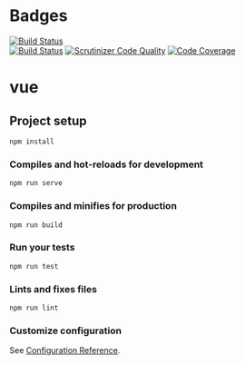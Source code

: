 # Badges
[![Build Status](https://travis-ci.org/mabn17/vue-webb-trade-center.svg?branch=master)](https://travis-ci.org/mabn17/vue-webb-trade-center)  
[![Build Status](https://scrutinizer-ci.com/g/mabn17/vue-webb-trade-center/badges/build.png?b=master)](https://scrutinizer-ci.com/g/mabn17/vue-webb-trade-center/build-status/master) [![Scrutinizer Code Quality](https://scrutinizer-ci.com/g/mabn17/vue-webb-trade-center/badges/quality-score.png?b=master)](https://scrutinizer-ci.com/g/mabn17/vue-webb-trade-center/?branch=master) [![Code Coverage](https://scrutinizer-ci.com/g/mabn17/vue-webb-trade-center/badges/coverage.png?b=master)](https://scrutinizer-ci.com/g/mabn17/vue-webb-trade-center/?branch=master)

# vue

## Project setup
```
npm install
```

### Compiles and hot-reloads for development
```
npm run serve
```

### Compiles and minifies for production
```
npm run build
```

### Run your tests
```
npm run test
```

### Lints and fixes files
```
npm run lint
```

### Customize configuration
See [Configuration Reference](https://cli.vuejs.org/config/).
